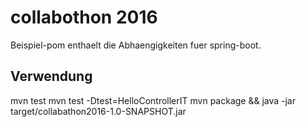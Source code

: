 # collabothon 2016

Beispiel-pom enthaelt die Abhaengigkeiten fuer spring-boot.

## Verwendung

 mvn test
 mvn test -Dtest=HelloControllerIT
 mvn package && java -jar target/collabathon2016-1.0-SNAPSHOT.jar


